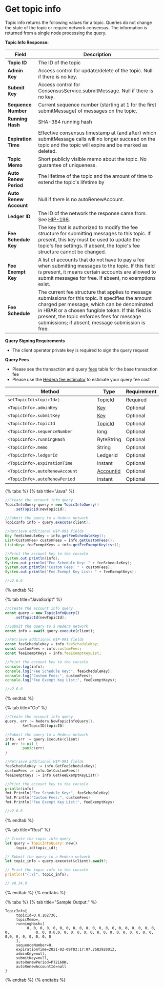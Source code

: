 # Get topic info

Topic info returns the following values for a topic. Queries do not change the state of the topic or require network consensus. The information is returned from a single node processing the query.

**Topic Info Response:**

| **Field**              | **Description**                                                                                                                                                                                                                                                                                           |
| ---------------------- | --------------------------------------------------------------------------------------------------------------------------------------------------------------------------------------------------------------------------------------------------------------------------------------------------------- |
| **Topic ID**           | The ID of the topic                                                                                                                                                                                                                                                                                       |
| **Admin Key**          | Access control for update/delete of the topic. Null if there is no key.                                                                                                                                                                                                                                   |
| **Submit Key**         | Access control for ConsensusService.submitMessage. Null if there is no key.                                                                                                                                                                                                                               |
| **Sequence Number**    | Current sequence number (starting at 1 for the first submitMessage) of messages on the topic.                                                                                                                                                                                                             |
| **Running Hash**       | SHA-384 running hash                                                                                                                                                                                                                                                                                      |
| **Expiration Time**    | Effective consensus timestamp at (and after) which submitMessage calls will no longer succeed on the topic and the topic will expire and be marked as deleted.                                                                                                                                            |
| **Topic Memo**         | Short publicly visible memo about the topic. No guarantee of uniqueness.                                                                                                                                                                                                                                  |
| **Auto Renew Period**  | The lifetime of the topic and the amount of time to extend the topic's lifetime by                                                                                                                                                                                                                        |
| **Auto Renew Account** | Null if there is no autoRenewAccount.                                                                                                                                                                                                                                                                     |
| **Ledger ID**          | The ID of the network the response came from. See [HIP-198](https://hips.hedera.com/hip/hip-198).                                                                                                                                                                                                         |
| **Fee Schedule Key**   | The key that is authorized to modify the fee structure for submitting messages to this topic. If present, this key must be used to update the topic's fee settings. If absent, the topic's fee structure cannot be changed.                                                                               |
| **Fee Exempt Key**     | A list of accounts that do not have to pay a fee when submitting messages to the topic. If this field is present, it means certain accounts are allowed to submit messages for free. If absent, no exemptions exist.                                                                                      |
| **Fee Schedule**       | The current fee structure that applies to message submissions for this topic. It specifies the amount charged per message, which can be denominated in HBAR or a chosen fungible token. If this field is present, the topic enforces fees for message submissions; if absent, message submission is free. |

**Query Signing Requirements**

* The client operator private key is required to sign the query request

**Query Fees**

* Please see the transaction and query [fees](../../../networks/mainnet/fees/#transaction-and-query-fees) table for the base transaction fee
* Please use the [Hedera fee estimator](https://hedera.com/fees) to estimate your query fee cost

<table><thead><tr><th width="330.3333333333333">Method</th><th>Type</th><th>Requirement</th></tr></thead><tbody><tr><td><code>setTopicId(&#x3C;topicId>)</code></td><td>TopicId</td><td>Required</td></tr><tr><td><code>&#x3C;TopicInfo>.adminKey</code></td><td><a href="../keys/generate-a-new-key-pair.md">Key</a></td><td>Optional</td></tr><tr><td><code>&#x3C;TopicInfo>.submitKey</code></td><td><a href="../keys/generate-a-new-key-pair.md">Key</a></td><td>Optional</td></tr><tr><td><code>&#x3C;TopicInfo>.topicId</code></td><td><a href="../specialized-types.md#topicid">TopicId</a></td><td>Optional</td></tr><tr><td><code>&#x3C;TopicInfo>.sequenceNumber</code></td><td>long</td><td>Optional</td></tr><tr><td><code>&#x3C;TopicInfo>.runningHash</code></td><td>ByteString</td><td>Optional</td></tr><tr><td><code>&#x3C;TopicInfo>.memo</code></td><td>String</td><td>Optional</td></tr><tr><td><code>&#x3C;TopicInfo>.ledgerId</code></td><td>LedgerId</td><td>Optional</td></tr><tr><td><code>&#x3C;TopicInfo>.expirationTime</code></td><td>Instant</td><td>Optional</td></tr><tr><td><code>&#x3C;TopicInfo>.autoRenewAccount</code></td><td><a href="../specialized-types.md#accountid">AccountId</a></td><td>Optional</td></tr><tr><td><code>&#x3C;TopicInfo>.autoRenewPeriod</code></td><td>Instant</td><td>Optional</td></tr></tbody></table>

{% tabs %}
{% tab title="Java" %}
```java
//Create the account info query
TopicInfoQuery query = new TopicInfoQuery()
    .setTopicId(newTopicId);

//Submit the query to a Hedera network
TopicInfo info = query.execute(client);

//Retrieve additional HIP-991 fields
Key feeScheduleKey = info.getFeeScheduleKey();
List<CustomFee> customFees = info.getCustomFees();
List<Key> feeExemptKeys = info.getFeeExemptKeyList();

//Print the account key to the console
System.out.println(info);
System.out.println("Fee Schedule Key: " + feeScheduleKey);
System.out.println("Custom Fees: " + customFees);
System.out.println("Fee Exempt Key List: " + feeExemptKeys);

//v2.0.0
```
{% endtab %}

{% tab title="JavaScript" %}
```javascript
//Create the account info query
const query = new TopicInfoQuery()
    .setTopicId(newTopicId);

//Submit the query to a Hedera network
const info = await query.execute(client);

//Retrieve additional HIP-991 fields
const feeScheduleKey = info.feeScheduleKey;
const customFees = info.customFees;
const feeExemptKeys = info.feeExemptKeyList;

//Print the account key to the console
console.log(info);
console.log("Fee Schedule Key:", feeScheduleKey);
console.log("Custom Fees:", customFees);
console.log("Fee Exempt Key List:", feeExemptKeys);

//v2.0.0
```
{% endtab %}

{% tab title="Go" %}
```go
//Create the account info query
query, err := hedera.NewTopicInfoQuery().
		SetTopicID(topicID)

//Submit the query to a Hedera network
info, err := query.Execute(client)
if err != nil {
		panic(err)
}

//Retrieve additional HIP-991 fields
feeScheduleKey := info.GetFeeScheduleKey()
customFees := info.GetCustomFees()
feeExemptKeys := info.GetFeeExemptKeyList()

//Print the account key to the console
println(info)
fmt.Println("Fee Schedule Key:", feeScheduleKey)
fmt.Println("Custom Fees:", customFees)
fmt.Println("Fee Exempt Key List:", feeExemptKeys)

//v2.0.0
```
{% endtab %}

{% tab title="Rust" %}
```rust
// Create the topic info query
let query = TopicInfoQuery::new()
    .topic_id(topic_id);

// Submit the query to a Hedera network
let topic_info = query.execute(&client).await?;

// Print the topic info to the console
println!("{:?}", topic_info);

// v0.34.0
```
{% endtab %}
{% endtabs %}

{% tabs %}
{% tab title="Sample Output:" %}
```
TopicInfo{
     topicId=0.0.102736, 
     topicMemo=, 
     runningHash=[ 
          0, 0, 0, 0, 0, 0, 0, 0, 0, 0, 0, 0, 0, 0, 0, 0, 0, 0, 0, 0, 0,            0. 0, 0,0,0, 0, 0, 0, 0, 0, 0, 0, 0, 0, 0, 0, 0, 0, 0, 0,0, 0, 0, 0, 0, 0, 0
     ], 
     sequenceNumber=0, 
     expirationTime=2021-02-09T03:17:07.258292001Z, 
     adminKey=null, 
     submitKey=null, 
     autoRenewPeriod=PT2160H, 
     autoRenewAccountId=null
}
```
{% endtab %}
{% endtabs %}
